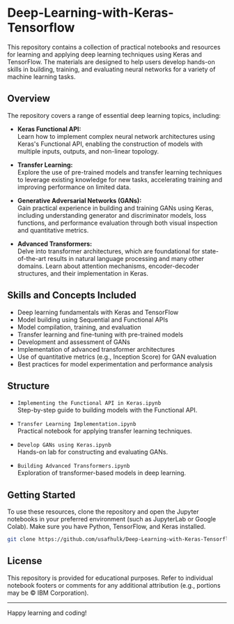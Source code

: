 # Deep-Learning-with-Keras-Tensorflow

This repository contains a collection of practical notebooks and resources for learning and applying deep learning techniques using Keras and TensorFlow. The materials are designed to help users develop hands-on skills in building, training, and evaluating neural networks for a variety of machine learning tasks.

## Overview

The repository covers a range of essential deep learning topics, including:

- **Keras Functional API:**  
  Learn how to implement complex neural network architectures using Keras's Functional API, enabling the construction of models with multiple inputs, outputs, and non-linear topology.

- **Transfer Learning:**  
  Explore the use of pre-trained models and transfer learning techniques to leverage existing knowledge for new tasks, accelerating training and improving performance on limited data.

- **Generative Adversarial Networks (GANs):**  
  Gain practical experience in building and training GANs using Keras, including understanding generator and discriminator models, loss functions, and performance evaluation through both visual inspection and quantitative metrics.

- **Advanced Transformers:**  
  Delve into transformer architectures, which are foundational for state-of-the-art results in natural language processing and many other domains. Learn about attention mechanisms, encoder-decoder structures, and their implementation in Keras.

## Skills and Concepts Included

- Deep learning fundamentals with Keras and TensorFlow
- Model building using Sequential and Functional APIs
- Model compilation, training, and evaluation
- Transfer learning and fine-tuning with pre-trained models
- Development and assessment of GANs
- Implementation of advanced transformer architectures
- Use of quantitative metrics (e.g., Inception Score) for GAN evaluation
- Best practices for model experimentation and performance analysis

## Structure

- `Implementing the Functional API in Keras.ipynb`  
  Step-by-step guide to building models with the Functional API.

- `Transfer Learning Implementation.ipynb`  
  Practical notebook for applying transfer learning techniques.

- `Develop GANs using Keras.ipynb`  
  Hands-on lab for constructing and evaluating GANs.

- `Building Advanced Transformers.ipynb`  
  Exploration of transformer-based models in deep learning.

## Getting Started

To use these resources, clone the repository and open the Jupyter notebooks in your preferred environment (such as JupyterLab or Google Colab). Make sure you have Python, TensorFlow, and Keras installed.

```bash
git clone https://github.com/usafhulk/Deep-Learning-with-Keras-Tensorflow.git
```

## License

This repository is provided for educational purposes. Refer to individual notebook footers or comments for any additional attribution (e.g., portions may be © IBM Corporation).

---
Happy learning and coding!
